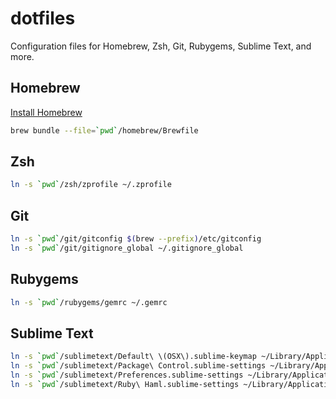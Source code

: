 # dotfiles

Configuration files for Homebrew, Zsh, Git, Rubygems, Sublime Text, and more.

## Homebrew

[Install Homebrew](https://brew.sh/#install)

```sh
brew bundle --file=`pwd`/homebrew/Brewfile
```

## Zsh

```sh
ln -s `pwd`/zsh/zprofile ~/.zprofile
```

## Git

```sh
ln -s `pwd`/git/gitconfig $(brew --prefix)/etc/gitconfig
ln -s `pwd`/git/gitignore_global ~/.gitignore_global
```

## Rubygems

```sh
ln -s `pwd`/rubygems/gemrc ~/.gemrc
```

## Sublime Text

```sh
ln -s `pwd`/sublimetext/Default\ \(OSX\).sublime-keymap ~/Library/Application\ Support/Sublime\ Text/Packages/User/.
ln -s `pwd`/sublimetext/Package\ Control.sublime-settings ~/Library/Application\ Support/Sublime\ Text/Packages/User/.
ln -s `pwd`/sublimetext/Preferences.sublime-settings ~/Library/Application\ Support/Sublime\ Text/Packages/User/.
ln -s `pwd`/sublimetext/Ruby\ Haml.sublime-settings ~/Library/Application\ Support/Sublime\ Text/Packages/User/.
```
